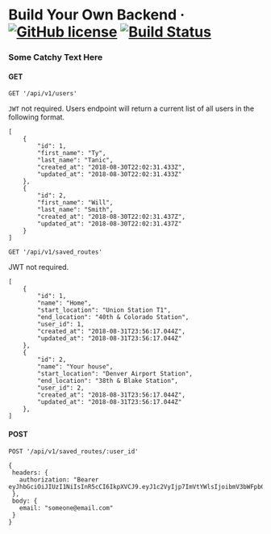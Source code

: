 # Build Your Own Backend &middot; [![GitHub license](https://img.shields.io/badge/license-ISC-blue.svg)](https://github.com/facebook/react/blob/master/LICENSE) [![Build Status](https://travis-ci.org/andrew-t-james/byob.svg?branch=master)](https://travis-ci.org/andrew-t-james/byob)

### Some Catchy Text Here

#### GET

`GET '/api/v1/users'`

`JWT` not required. Users endpoint will return a current list of all users in the following format.

```
[
    {
        "id": 1,
        "first_name": "Ty",
        "last_name": "Tanic",
        "created_at": "2018-08-30T22:02:31.433Z",
        "updated_at": "2018-08-30T22:02:31.433Z"
    },
    {
        "id": 2,
        "first_name": "Will",
        "last_name": "Smith",
        "created_at": "2018-08-30T22:02:31.437Z",
        "updated_at": "2018-08-30T22:02:31.437Z"
    }
]
```

`GET '/api/v1/saved_routes'`

JWT not required.

```
[
    {
        "id": 1,
        "name": "Home",
        "start_location": "Union Station T1",
        "end_location": "40th & Colorado Station",
        "user_id": 1,
        "created_at": "2018-08-31T23:56:17.044Z",
        "updated_at": "2018-08-31T23:56:17.044Z"
    },
    {
        "id": 2,
        "name": "Your house",
        "start_location": "Denver Airport Station",
        "end_location": "38th & Blake Station",
        "user_id": 2,
        "created_at": "2018-08-31T23:56:17.044Z",
        "updated_at": "2018-08-31T23:56:17.044Z"
    },
]
```

#### POST

`POST '/api/v1/saved_routes/:user_id'`

```
{
 headers: {
   authorization: "Bearer eyJhbGciOiJIUzI1NiIsInR5cCI6IkpXVCJ9.eyJ1c2VyIjp7ImVtYWlsIjoibmV3bWFpbGxAbWFpbC5jb20ifSwiaWF0IjoxNTM1OTA1NzA0LCJleHAiOjE1MzYwNzg1MDR9.qbm6hfCCxmNZut7q7CeaOzdTRp0dEG_WM4xE7dsFGcs"
 },
 body: {
   email: "someone@email.com"
 }
}
```

